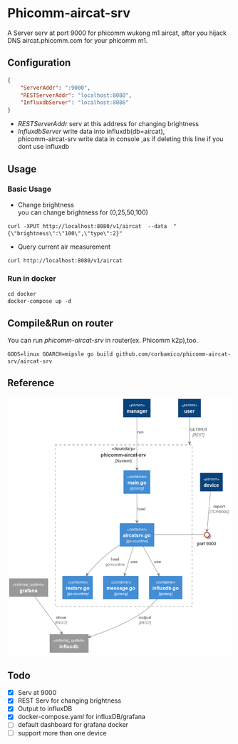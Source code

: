# Phicomm-aircat-srv

A Server serv at port 9000 for phicomm wukong m1 aircat, after you hijack DNS aircat.phicomm.com for your phicomm m1.

## Configuration

```json
{
    "ServerAddr": ":9000",
    "RESTServerAddr": "localhost:8080",
    "InfluxdbServer": "localhost:8086"
}
```

* *RESTServerAddr* serv at this address for changing brightness
* *InfluxdbServer* write data into influxdb(db=aircat),  
  phicomm-aircat-srv write data in console ,as if deleting this line if you dont use influxdb

## Usage

### Basic Usage

* Change brightness  
you can change brightness for (0,25,50,100)

```shell
curl -XPUT http://localhost:8080/v1/aircat  --data  "{\"brightness\":\"100\",\"type\":2}"
```

* Query current air measurement

```shell
curl http://localhost:8080/v1/aircat
```

### Run in docker

```shell
cd docker
docker-compose up -d
```

## Compile&Run on router

You can run *phicomm-aircat-srv* in router(ex. Phicomm k2p),too.

```shell
GOOS=linux GOARCH=mipsle go build github.com/corbamico/phicomm-aircat-srv/aircat-srv
```

## Reference

![arch](docs/picture/programme.png)

## Todo

* [x] Serv at 9000
* [x] REST Serv for changing brightness
* [x] Output to influxDB
* [x] docker-compose.yaml for influxDB/grafana
* [ ] default dashboard for grafana docker
* [ ] support more than one device

